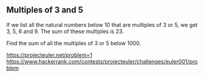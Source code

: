 ## Multiples of 3 and 5

If we list all the natural numbers below 10 that are multiples of 3 or 5, we get 3, 5, 6 and 9. The sum of these multiples is 23.

Find the sum of all the multiples of 3 or 5 below 1000.

https://projecteuler.net/problem=1
https://www.hackerrank.com/contests/projecteuler/challenges/euler001/problem
